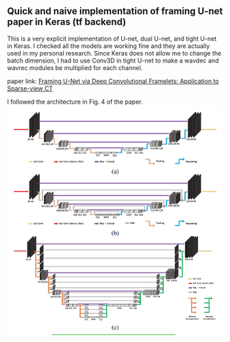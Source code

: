 ## Quick and naive implementation of framing U-net paper in Keras (tf backend)
This is a very explicit implementation of U-net, dual U-net, and tight U-net in Keras.
I checked all the models are working fine and they are actually used in my personal research. 
Since Keras does not allow me to change the batch dimension, I had to use Conv3D in tight U-net to make a wavdec and wavrec modules be multiplied for each channel.

paper link: [Framing U-Net via Deep Convolutional Framelets: Application to Sparse-view CT](https://arxiv.org/abs/1708.08333)

I followed the architecture in Fig. 4 of the paper.
![Fig.4.](./asset/framing-unet-arch.PNG)

